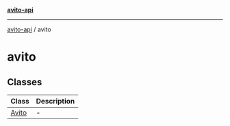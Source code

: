 [**avito-api**](../README.md)

***

[avito-api](../README.md) / avito

# avito

## Classes

| Class | Description |
| ------ | ------ |
| [Avito](classes/Avito.md) | - |
